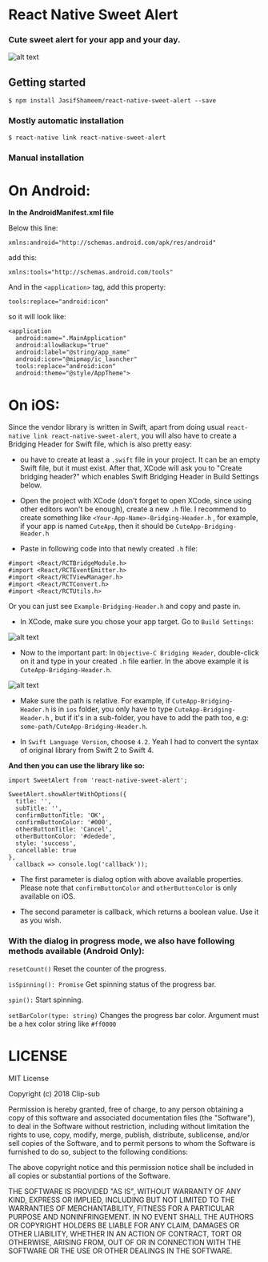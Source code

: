 
# React Native Sweet Alert

### Cute sweet alert for your app and your day.

![alt text](https://raw.githubusercontent.com/Clip-sub/react-native-sweet-alert/master/images/demo.gif "Sweet Alert")

## Getting started

`$ npm install JasifShameem/react-native-sweet-alert --save`

### Mostly automatic installation

`$ react-native link react-native-sweet-alert`

### Manual installation

# On Android:

__In the AndroidManifest.xml file__

Below this line:

`
xmlns:android="http://schemas.android.com/apk/res/android"
`

add this:

`
xmlns:tools="http://schemas.android.com/tools"
`

And in the `<application>` tag, add this property:

`
tools:replace="android:icon"
`

so it will look like:

```
<application
  android:name=".MainApplication"
  android:allowBackup="true"
  android:label="@string/app_name"
  android:icon="@mipmap/ic_launcher"
  tools:replace="android:icon"
  android:theme="@style/AppTheme">
```

# On iOS:

Since the vendor library is written in Swift, apart from doing usual `react-native link react-native-sweet-alert`, you will also have to create a Bridging Header for Swift file, which is also pretty easy:

- ou have to create at least a `.swift` file in your project. It can be an empty Swift file, but it must exist. After that, XCode will ask you to "Create bridging header?" which enables Swift Bridging Header in Build Settings below.

- Open the project with XCode (don't forget to open XCode, since using other editors won't be enough), create a new `.h` file. I recommend to create something like `<Your-App-Name>-Bridging-Header.h` , for example, if your app is named `CuteApp`, then it should be `CuteApp-Bridging-Header.h`

- Paste in following code into that newly created `.h` file:

````
#import <React/RCTBridgeModule.h>
#import <React/RCTEventEmitter.h>
#import <React/RCTViewManager.h>
#import <React/RCTConvert.h>
#import <React/RCTUtils.h>
````

Or you can just see `Example-Bridging-Header.h` and copy and paste in.

- In XCode, make sure you chose your app target. Go to `Build Settings`:

![alt text](https://raw.githubusercontent.com/Clip-sub/react-native-sweet-alert/master/images/target.png "Sweet Alert")

- Now to the important part: In `Objective-C Bridging Header`, double-click on it and type in your created `.h` file earlier. In the above example it is `CuteApp-Bridging-Header.h`.

![alt text](https://raw.githubusercontent.com/Clip-sub/react-native-sweet-alert/master/images/bridging-header.png "Sweet Alert")

- Make sure the path is relative. For example, if `CuteApp-Bridging-Header.h` is in `ios` folder, you only have to type `CuteApp-Bridging-Header.h` , but if it's in a sub-folder, you have to add the path too, e.g: `some-path/CuteApp-Bridging-Header.h`.

- In `Swift Language Version`, choose `4.2`. Yeah I had to convert the syntax of original library from Swift 2 to Swift 4.


__And then you can use the library like so:__

```
import SweetAlert from 'react-native-sweet-alert';
```

```
SweetAlert.showAlertWithOptions({
  title: '',
  subTitle: '',
  confirmButtonTitle: 'OK',
  confirmButtonColor: '#000',
  otherButtonTitle: 'Cancel',
  otherButtonColor: '#dedede',
  style: 'success',
  cancellable: true
},
  callback => console.log('callback'));
```

- The first parameter is dialog option with above available properties. Please note that `confirmButtonColor` and `otherButtonColor` is only available on iOS.

- The second parameter is callback, which returns a boolean value. Use it as you wish.

### With the dialog in progress mode, we also have following methods available (Android Only):

`resetCount()` Reset the counter of the progress.

`isSpinning(): Promise` Get spinning status of the progress bar.

`spin():` Start spinning.

`setBarColor(type: string)` Changes the progress bar color. Argument must be a hex color string like `#ff0000`

# LICENSE

MIT License

Copyright (c) 2018 Clip-sub

Permission is hereby granted, free of charge, to any person obtaining a copy
of this software and associated documentation files (the "Software"), to deal
in the Software without restriction, including without limitation the rights
to use, copy, modify, merge, publish, distribute, sublicense, and/or sell
copies of the Software, and to permit persons to whom the Software is
furnished to do so, subject to the following conditions:

The above copyright notice and this permission notice shall be included in all
copies or substantial portions of the Software.

THE SOFTWARE IS PROVIDED "AS IS", WITHOUT WARRANTY OF ANY KIND, EXPRESS OR
IMPLIED, INCLUDING BUT NOT LIMITED TO THE WARRANTIES OF MERCHANTABILITY,
FITNESS FOR A PARTICULAR PURPOSE AND NONINFRINGEMENT. IN NO EVENT SHALL THE
AUTHORS OR COPYRIGHT HOLDERS BE LIABLE FOR ANY CLAIM, DAMAGES OR OTHER
LIABILITY, WHETHER IN AN ACTION OF CONTRACT, TORT OR OTHERWISE, ARISING FROM,
OUT OF OR IN CONNECTION WITH THE SOFTWARE OR THE USE OR OTHER DEALINGS IN THE
SOFTWARE.
